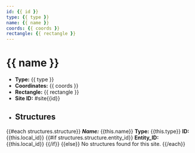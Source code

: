 ```yaml
---
id: {{ id }}
type: {{ type }}
name: {{ name }}
coords: {{ coords }}
rectangle: {{ rectangle }}
---
```

# {{ name }}
* **Type:** {{ type }}
* **Coordinates:** {{ coords }}
* **Rectangle:** {{ rectangle }}
* **Site ID:** #site{{id}}
* ## Structures
{{#each structures.structure}}
	***Name:*** {{this.name}}
	 **Type:** {{this.type}}
	 **ID:** {{this.local_id}}
	{{#if structures.structure.entity_id}}
	**Entity_ID:** {{this.local_id}}
	{{/if}}
{{else}}
No structures found  for this site.
{{/each}}